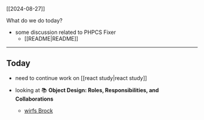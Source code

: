 [[2024-08-27]]

What do we do today?

- some discussion related to PHPCS Fixer
	- [[README|README]]

---
## Today

- need to continue work on [[react study|react study]]

- looking at 📚 **Object Design: Roles, Responsibilities, and Collaborations**
	- [wirfs Brock](https://www.wirfs-brock.com/DesignBooks.html)
	
